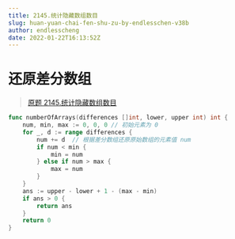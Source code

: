 ```yaml
---
title: 2145.统计隐藏数组数目
slug: huan-yuan-chai-fen-shu-zu-by-endlesschen-v38b
author: endlesscheng
date: 2022-01-22T16:13:52Z
---
```

# 还原差分数组
 
> [原题 2145.统计隐藏数组数目](https://leetcode.cn/problems/count-the-hidden-sequences)
```go
func numberOfArrays(differences []int, lower, upper int) int {
	num, min, max := 0, 0, 0 // 初始元素为 0
	for _, d := range differences {
		num += d  // 根据差分数组还原原始数组的元素值 num
		if num < min {
			min = num 
		} else if num > max {
			max = num
		}
	}
	ans := upper - lower + 1 - (max - min)
	if ans > 0 {
		return ans
	}
	return 0
}
```
